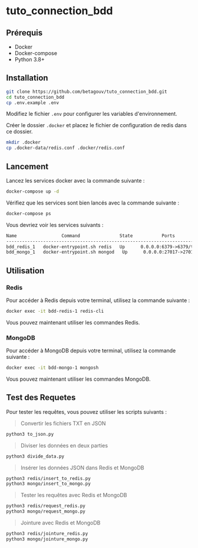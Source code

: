 # tuto_connection_bdd

## Prérequis

- Docker
- Docker-compose
- Python 3.8+

## Installation

```bash
git clone https://github.com/betagouv/tuto_connection_bdd.git
cd tuto_connection_bdd
cp .env.example .env
```

Modifiez le fichier `.env` pour configurer les variables d'environnement.

Créer le dossier `.docker` et placez le fichier de configuration de redis dans ce dossier.

```bash
mkdir .docker
cp .docker-data/redis.conf .docker/redis.conf
```

## Lancement

Lancez les services docker avec la commande suivante :

```bash
docker-compose up -d
```

Vérifiez que les services sont bien lancés avec la commande suivante :

```bash
docker-compose ps
```

Vous devriez voir les services suivants :

```txt
Name                 Command               State           Ports
--------------------------------------------------------------------------------
bdd_redis_1   docker-entrypoint.sh redis   Up      0.0.0.0:6379->6379/tcp
bdd_mongo_1   docker-entrypoint.sh mongod   Up      0.0.0.0:27017->27017/tcp
```

## Utilisation

### Redis

Pour accéder à Redis depuis votre terminal, utilisez la commande suivante :

```bash
docker exec -it bdd-redis-1 redis-cli
```

Vous pouvez maintenant utiliser les commandes Redis.

### MongoDB

Pour accéder à MongoDB depuis votre terminal, utilisez la commande suivante :

```bash
docker exec -it bdd-mongo-1 mongosh
```

Vous pouvez maintenant utiliser les commandes MongoDB.

## Test des Requetes

Pour tester les requêtes, vous pouvez utiliser les scripts suivants :

> Convertir les fichiers TXT en JSON

```bash
python3 to_json.py
```

> Diviser les données en deux parties

```bash
python3 divide_data.py
```

> Insérer les données JSON dans Redis et MongoDB

```bash
python3 redis/insert_to_redis.py
python3 mongo/insert_to_mongo.py
```

> Tester les requêtes avec Redis et MongoDB

```bash
python3 redis/request_redis.py
python3 mongo/request_mongo.py
```

> Jointure avec Redis et MongoDB

```bash
python3 redis/jointure_redis.py
python3 mongo/jointure_mongo.py
```
